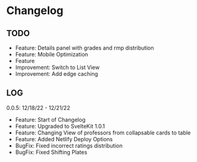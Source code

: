 # Changelog

## TODO
- Feature: Details panel with grades and rmp distribution
- Feature: Mobile Optimization
- Feature
- Improvement: Switch to List View
- Improvement: Add edge caching

## LOG

0.0.5: 12/18/22 - 12/21/22
- Feature: Start of Changelog
- Feature: Upgraded to SvelteKit 1.0.1
- Feature: Changing View of professors from collapsable cards to table
- Feature: Added Netlify Deploy Options
- BugFix: Fixed incorrect ratings distribution
- BugFix: Fixed Shifting Plates